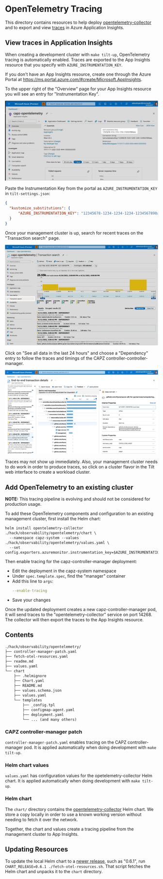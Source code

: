 # OpenTelemetry Tracing

This directory contains resources to help deploy [opentelemetry-collector][1] and to export and view
[traces][2] in Azure Application Insights.

## View traces in Application Insights

When creating a development cluster with `make tilt-up`, OpenTelemetry tracing is automatically
enabled. Traces are exported to the App Insights resource that you specify
with `AZURE_INSTRUMENTATION_KEY`.

If you don't have an App Insights resource, create one through the Azure Portal
at https://ms.portal.azure.com/#create/Microsoft.AppInsights.

To the upper right of the "Overview" page for your App Insights resource you will see an entry
for "Instrumentation Key".

![Instrumentation Key](assets/portal_instrumentation_key.png)

Paste the Instrumentation Key from the portal as `AZURE_INSTRUMENTATION_KEY`
in `tilt-settings.json`:

```json
{
  "kustomize_substitutions": {
      "AZURE_INSTRUMENTATION_KEY": "12345678-1234-1234-1234-1234567890abc"
  }
}
```

Once your management cluster is up, search for recent traces on the "Transaction search" page.

![Transaction Search](assets/transaction_search.png)

Click on "See all data in the last 24 hours" and choose a "Dependency" entry to follow the traces
and timings of the CAPZ controller-controller-manager.

![Transaction Details](./assets/transaction_details.png)

Traces may not show up immediately. Also, your management cluster needs to do work in order to
produce traces, so click on a cluster flavor in the Tilt web interface to create a workload cluster.

## Add OpenTelemetry to an existing cluster

**NOTE:** This tracing pipeline is evolving and should not be considered for production usage.

To add these OpenTelemetry components and configuration to an existing management cluster, first
install the Helm chart:

```shell
helm install opentelemetry-collector ./hack/observability/opentelemetry/chart \
  --namespace capz-system --values ./hack/observability/opentelemetry/values.yaml \
  --set config.exporters.azuremonitor.instrumentation_key=$AZURE_INSTRUMENTATION_KEY
```

Then enable tracing for the capz-controller-manager deployment:

- Edit the deployment in the capz-system namespace
- Under `spec.template.spec`, find the "manager" container
- Add this line to `args`:
    ```yaml
    --enable-tracing
    ```
- Save your changes

Once the updated deployment creates a new capz-controller-manager pod, it will send traces to the
"opentelemetry-collector" service on port 14268. The collector will then export the traces to the
App Insights resource.

## Contents

```
./hack/observability/opentelemetry/
├── controller-manager-patch.yaml
├── fetch-otel-resources.yaml
├── readme.md
├── values.yaml
└── chart
    ├── .helmignore
    ├── Chart.yaml
    ├── README.md
    ├── values.schema.json
    ├── values.yaml
    └── templates
        ├── _config.tpl
        ├── configmap-agent.yaml
        ├── deployment.yaml
        └── ... (and many others)
```

### CAPZ controller-manager patch

`controller-manager-patch.yaml` enables tracing on the CAPZ controller-manager pod. It is applied
automatically when doing development with `make tilt-up`.

### Helm chart values

`values.yaml` has configuration values for the opetelemetry-collector Helm chart. It is applied
automatically when doing development with `make tilt-up`.

### Helm chart

The `chart/` directory contains the [opentelemetry-collector][3] Helm chart. We store a copy locally
in order to use a known working version without needing to fetch it over the network.

Together, the chart and values create a tracing pipeline from the management cluster to
App Insights.

## Updating Resources

To update the local Helm chart to a [newer release][4], such as "0.6.1", run
`CHART_RELEASE=0.6.1 ./fetch-otel-resources.sh`. That script fetches the Helm chart and unpacks
it to the `chart` directory.


[1]: https://github.com/open-telemetry/opentelemetry-collector
[2]: https://github.com/open-telemetry/opentelemetry-specification/blob/main/specification/overview.md#tracing-signal
[3]: https://github.com/open-telemetry/opentelemetry-helm-charts
[4]: https://github.com/open-telemetry/opentelemetry-helm-charts/releases
